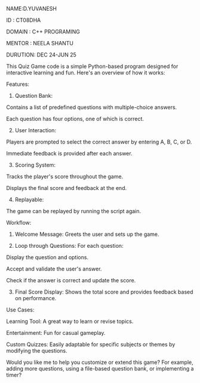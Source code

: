 NAME:D.YUVANESH 

ID : CT08DHA

DOMAIN : C++ PROGRAMING 

MENTOR : NEELA SHANTU

DURUTION: DEC 24-JUN 25










This Quiz Game code is a simple Python-based program designed for interactive learning and fun. Here's an overview of how it works:

Features:

1. Question Bank:

Contains a list of predefined questions with multiple-choice answers.

Each question has four options, one of which is correct.



2. User Interaction:

Players are prompted to select the correct answer by entering A, B, C, or D.

Immediate feedback is provided after each answer.



3. Scoring System:

Tracks the player's score throughout the game.

Displays the final score and feedback at the end.



4. Replayable:

The game can be replayed by running the script again.




Workflow:

1. Welcome Message: Greets the user and sets up the game.


2. Loop through Questions: For each question:

Display the question and options.

Accept and validate the user's answer.

Check if the answer is correct and update the score.



3. Final Score Display: Shows the total score and provides feedback based on performance.



Use Cases:

Learning Tool: A great way to learn or revise topics.

Entertainment: Fun for casual gameplay.

Custom Quizzes: Easily adaptable for specific subjects or themes by modifying the questions.


Would you like me to help you customize or extend this game? For example, adding more questions, using a file-based question bank, or implementing a timer?

